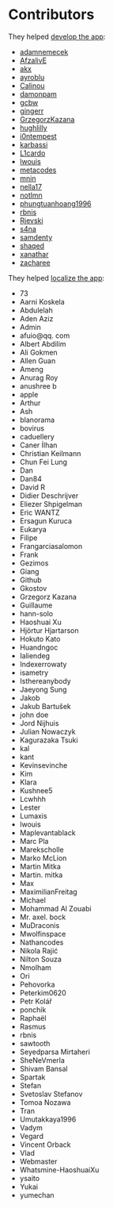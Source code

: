 # Contributors

They helped [develop the app](https://github.com/lwouis/alt-tab-macos/graphs/contributors):

* [adamnemecek](https://github.com/adamnemecek)
* [AfzalivE](https://github.com/AfzalivE)
* [akx](https://github.com/akx)
* [ayroblu](https://github.com/ayroblu)
* [Calinou](https://github.com/Calinou)
* [damonpam](https://github.com/damonpam)
* [gcbw](https://github.com/gcbw)
* [gingerr](https://github.com/gingerr)
* [GrzegorzKazana](https://github.com/GrzegorzKazana)
* [hughlilly](https://github.com/hughlilly)
* [i0ntempest](https://github.com/i0ntempest)
* [karbassi](https://github.com/karbassi)
* [L1cardo](https://github.com/L1cardo)
* [lwouis](https://github.com/lwouis)
* [metacodes](https://github.com/metacodes)
* [mnin](https://github.com/mnin)
* [nella17](https://github.com/nella17)
* [notlmn](https://github.com/notlmn)
* [phungtuanhoang1996](https://github.com/phungtuanhoang1996)
* [rbnis](https://github.com/rbnis)
* [Rjevski](https://github.com/Rjevski)
* [s4na](https://github.com/s4na)
* [samdenty](https://github.com/samdenty)
* [shaqed](https://github.com/shaqed)
* [xanathar](https://github.com/xanathar)
* [zacharee](https://github.com/zacharee)

They helped [localize the app](https://poeditor.com/join/project/8AOEZ0eAZE):

* 73
* Aarni Koskela
* Abdulelah
* Aden Aziz
* Admin
* afuio@qq. com
* Albert Abdilim
* Ali Gokmen
* Allen Guan
* Ameng
* Anurag Roy
* anushree b
* apple
* Arthur
* Ash
* blanorama
* bovirus
* caduellery
* Caner İlhan
* Christian Keilmann
* Chun Fei Lung
* Dan
* Dan84
* David R
* Didier Deschrijver
* Eliezer Shpigelman
* Eric WANTZ
* Ersagun Kuruca
* Eukarya
* Filipe
* Frangarciasalomon
* Frank
* Gezimos
* Giang
* Github
* Gkostov
* Grzegorz Kazana
* Guillaume
* hann-solo
* Haoshuai Xu
* Hjörtur Hjartarson
* Hokuto Kato
* Huandngoc
* Ialiendeg
* Indexerrowaty
* isametry
* Isthereanybody
* Jaeyong Sung
* Jakob
* Jakub Bartušek
* john doe
* Jord Nijhuis
* Julian Nowaczyk
* Kagurazaka Tsuki
* kal
* kant
* Kevinsevinche
* Kim
* Klara
* Kushnee5
* Lcwhhh
* Lester
* Lumaxis
* lwouis
* Maplevantablack
* Marc Pla
* Marekscholle
* Marko McLion
* Martin Mitka
* Martin. mitka
* Max
* MaximilianFreitag
* Michael
* Mohammad Al Zouabi
* Mr. axel. bock
* MuDraconis
* Mwolfinspace
* Nathancodes
* Nikola Rajić
* Nilton Souza
* Nmolham
* Ori
* Pehovorka
* Peterkim0620
* Petr Kolář
* ponchik
* Raphaël
* Rasmus
* rbnis
* sawtooth
* Seyedparsa Mirtaheri
* SheNeVmerla
* Shivam Bansal
* Spartak
* Stefan
* Svetoslav Stefanov
* Tomoa Nozawa
* Tran
* Umutakkaya1996
* Vadym
* Vegard
* Vincent Orback
* Vlad
* Webmaster
* Whatsmine-HaoshuaiXu
* ysaito
* Yukai
* yumechan
